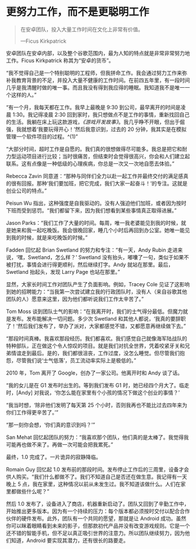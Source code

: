 # 更努力工作，而不是更聪明工作

> 在安卓团队，投入大量工作时间在文化上非常有价值。
> 
> —Ficus Kirkpatrick

安卓团队在安卓内部，以及整个谷歌范围内，最为人知的特点就是非常非常努力地工作。Ficus Kirkpatrick 称其为“安卓的货币”。

“我不觉得自己是一个特别聪明的工程师，但我拼命工作。我会通过努力工作来弥补我教育背景的不足，并投入大量不健康的工作时间。在前四五年里，有一段时间几乎是我清醒时做的唯一事。而且我没有得到我应得的睡眠。我知道我不是唯一一个这样的人。”

“有一个月，我每天都在工作。我早上最晚是 9:30 到公司，最早离开的时间是凌晨 1:30。我记得凌晨 2:30 回到家时，我只想做点不是工作的事情，重新找回自己的生活。我躺在床上玩这款游戏，*《游戏开发故事》*。我几乎睁不开眼，但出于倔强，我就想着‘我要玩得开心！’然后我意识到，过去的 20 分钟，我其实是在模拟管理一个软件项目的过程。^(1)”

“大部分时间，超时工作是自愿的。我们真的很想做得尽可能多。我总是把它和耐力型运动项目进行比较；当时很痛苦，但结束时会觉得很高兴，你会和人们建立起联系。这有点像是一种低级的心理疾病，你总是一次又一次地自愿去体验。”

Rebecca Zavin 同意道：“那种与同伴们全力以赴一起工作并最终交付的满足感真的很有回报。那种‘我们要加班，把它完成，我们大家一起奋斗！’的专注。这就是创业公司的特点。”

Peisun Wu 指出，这种强度是自我驱动的。没有人强迫他们加班，或者因为按时下班而受到惩罚。“我们都留下来，因为我们想看到某些事情真正取得进展。”

Jason Parks：“我们工作了大量的时间。每周，唯一我老婆能见到我的时候，就是她来和我一起吃晚饭。我会很晚回家，睡几个小时后再回到办公室。她唯一能见到我的时候，就是来吃晚饭的时候。”

Fadden 回忆起 Brian Swetland 的努力和专注：“有一天，Andy Rubin 走进来说，‘嘿，Swetland，怎么样？’ Swetland 没有抬头，嘟囔了一句，类似于如果不被打扰，事情会进行得更顺利，然后继续打字。Andy 就站在那里。最后，Swetland 抬起头，发现 Larry Page 也站在那里。”

显然，大家长时间工作对团队产生了负面影响。例如，Tracey Cole 见证了这影响到她的招聘能力：“当我第一次尝试建立我的行政团队时，没有人（来自谷歌其他团队的人）愿意来这里，因为他们都听说我们工作太辛苦了。”

Tom Moss 谈到团队士气的影响：“在我离开时，我们的士气得分最低。但魔力就是发布。发布能解决一切问题。多少次 Swetland 和其他人都说，‘我真的要辞职了！’然后我们发布了，举办了派对，大家都感觉不错，又都愿意再继续做下去。”

“那段时间真棒。我喜欢那段经历。我们都喜欢。我们感觉自己就像海军陆战队的特种部队，正在做这个令人惊叹的项目。就是我们对抗全世界，凭着咬紧牙关和兄弟情谊走到最后。是的，我们都很沮丧，工作过度，没怎么睡觉。但尽管我们抱怨，尽管我们说‘士气低落’，员工流动率实际上是极低的。”

2010 年，Tom 离开了 Google，创办了一家公司。他离开时和 Andy 谈了话。

“我的女儿是在 G1 发布时出生的。等到我们发布 G1 时，她已经四个月大了。临走时，[Andy] 对我说，‘你怎么能在家里有个小孩的情况下做这个创业的事情？’

“我当时想，‘除非他们发明了每天第 25 个小时，否则我再也不能比过去四年来为你们工作得更辛苦了。’”

“那一刻你会想，‘你们真的意识到吗？’”

San Mehat 回忆起团队的努力：“我喜欢那个团队，他们真的是太棒了。我觉得我可能再也做不来了。再做一次可能会把我累死。”

最终，1.0 完成了。一片诡异的寂静降临。

Romain Guy 回忆起 1.0 发布前的那段时间。发布停止工作后的三周里，设备才会供人购买。“我们什么都做不了。我们不知道自己是否还在做生意。我记得有一天晚上 5 点，我在家里，这种情况以前从未发生过。我不知道该做什么。人们在家里都做些什么呢？”

然后 1.0 发布了，设备进入了商店，机器重新启动了。团队又回到了辛勤工作中，开始推出更多版本。因为有一个持续的压力：每个版本都必须按时交付以配合合作伙伴的硬件发布。此外，团队有一个共同的愿望，那就是让 Android 成功。虽然你可以眯着眼睛看到未来的影子，但那款初代产品并没有改变游戏规则。它是一个还不错的智能手机，但不足以真正吸引世界的注意力。所以团队继续努力，因为他们知道，Android 要实现其潜力，还有很长的路要走。
